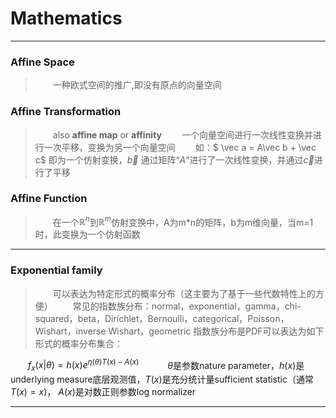 # Mathematics
-----
### Affine Space
>&emsp;&emsp;一种欧式空间的推广,即没有原点的向量空间

### Affine Transformation 
>&emsp;&emsp;also **affine map** or **affinity**
&emsp;&emsp;一个向量空间进行一次线性变换并进行一次平移，变换为另一个向量空间
&emsp;&emsp;如：$ \vec a = A\vec b + \vec c$ 即为一个仿射变换，$\vec b$ 通过矩阵“$A$”进行了一次线性变换，并通过$\vec c$进行了平移

### Affine Function
>&emsp;&emsp;在一个$\mathbb{R}^n$到$\mathbb{R}^m$仿射变换中，A为m*n的矩阵，b为m维向量，当m=1时，此变换为一个仿射函数

----------

### Exponential family
>&emsp;&emsp;可以表达为特定形式的概率分布（这主要为了基于一些代数特性上的方便）
&emsp;&emsp;常见的指数族分布：normal，exponential，gamma，chi-squared，beta，Dirichlet，Bernoulli，categorical，Poisson，Wishart，inverse Wishart，geometric
指数族分布是PDF可以表达为如下形式的概率分布集合：  

&emsp;&emsp;$f_x(x|\theta)=h(x)e^{\eta(\theta)T(x)-A(x)}$&emsp;
&emsp;&emsp;$\theta$是参数nature parameter，$h(x)$是underlying measure底层观测值，$T(x)$是充分统计量sufficient statistic（通常$T(x)=x$)， $A(x)$是对数正则参数log normalizer

-------




